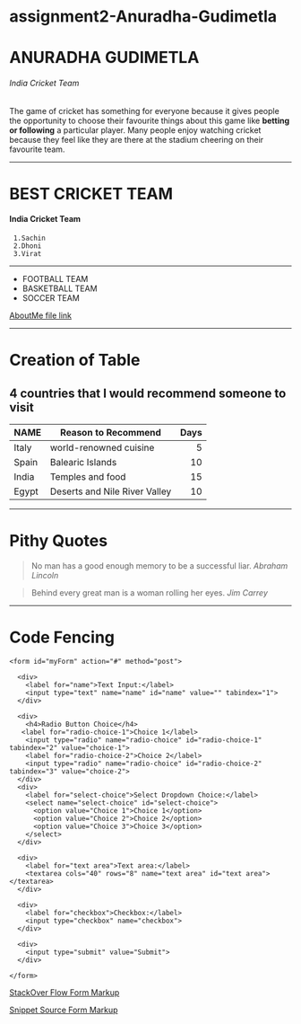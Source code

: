 # assignment2-Anuradha-Gudimetla

# ANURADHA GUDIMETLA
###### India Cricket Team
The game of cricket has something for everyone because it gives people the opportunity to choose their favourite things about this game like **betting or following** a particular player. Many people enjoy watching cricket because they feel like they are there at the stadium cheering on their favourite team.

---
# BEST CRICKET TEAM
#### India Cricket Team
     1.Sachin
     2.Dhoni
     3.Virat

---
* FOOTBALL TEAM
* BASKETBALL TEAM
* SOCCER TEAM

[AboutMe file link](AboutMe.md)

---

# Creation of Table 
## 4 countries that I would recommend someone to visit
|  NAME  |  Reason to Recommend  |  Days  |  
|  ---   |          ---          |   ---: |
| Italy  |   world-renowned cuisine |   5    |
| Spain  |   Balearic Islands       |   10   |
| India  | Temples and food         |   15   |
| Egypt  | Deserts and Nile River Valley |   10   |

---
#  Pithy Quotes
>No man has a good enough memory to be a successful liar. *Abraham Lincoln*

>Behind every great man is a woman rolling her eyes. *Jim Carrey*

---

# Code Fencing
```
<form id="myForm" action="#" method="post">

  <div>
    <label for="name">Text Input:</label>
    <input type="text" name="name" id="name" value="" tabindex="1">
  </div>

  <div>
    <h4>Radio Button Choice</h4>
   <label for="radio-choice-1">Choice 1</label>
    <input type="radio" name="radio-choice" id="radio-choice-1" tabindex="2" value="choice-1">
    <label for="radio-choice-2">Choice 2</label>
    <input type="radio" name="radio-choice" id="radio-choice-2" tabindex="3" value="choice-2">
  </div>
  <div>
    <label for="select-choice">Select Dropdown Choice:</label>
    <select name="select-choice" id="select-choice">
      <option value="Choice 1">Choice 1</option>
      <option value="Choice 2">Choice 2</option>
      <option value="Choice 3">Choice 3</option>
    </select>
  </div>
	
  <div>
    <label for="text area">Text area:</label>
    <textarea cols="40" rows="8" name="text area" id="text area"></textarea>
  </div>
	
  <div>
    <label for="checkbox">Checkbox:</label>
    <input type="checkbox" name="checkbox">
  </div>

  <div>
    <input type="submit" value="Submit">
  </div>

</form>
```
[StackOver Flow Form Markup](https://stackoverflow.com/questions/8506644/correct-html-form-markup)

[Snippet Source Form Markup](https://css-tricks.com/snippets/html/example-form-markup/)

